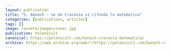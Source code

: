 ```yaml
---
layout: publication
title: "S. Banach – se da Cracovia si rifonda la matematica"
categories: [publications, articles]
tags: []
image: /assets/images/cover.jpg
publication: PoloniCult
canonical: https://polonicult.com/banach-cracovia-matematica/
archive: https://web.archive.org/web/*/https://polonicult.com/banach-cracovia-matematica/
---
```

